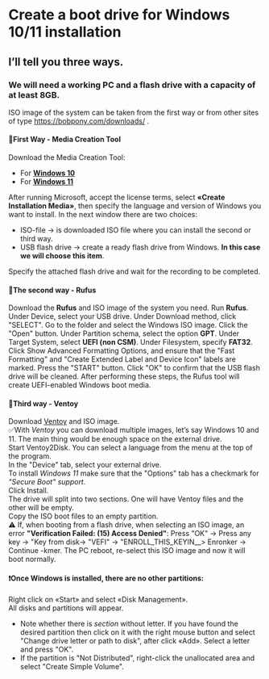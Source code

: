 # Create a boot drive for Windows 10/11 installation
## I’ll tell you three ways.
### We will need a working PC and a flash drive with a capacity of at least 8GB.

ISO image of the system can be taken from the first way or from other sites of type https://bobpony.com/downloads/ .


#### :small_blue_diamond:First Way - Media Creation Tool
Download the Media Creation Tool:
- For [**Windows 10**](https://www.microsoft.com/en-us/software-download/windows10)
- For [**Windows 11**](https://www.microsoft.com/software-download/windows11)

After running Microsoft, accept the license terms, select **«Create Installation Media»**, then specify the language and version of Windows you want to install.
In the next window there are two choices:
- ISO-file -> is downloaded ISO file where you can install the second or third way.
- USB flash drive -> create a ready flash drive from Windows. **In this case we will choose this item**.

Specify the attached flash drive and wait for the recording to be completed.

#### :small_blue_diamond:The second way - Rufus
Download the **Rufus** and ISO image of the system you need.
Run **Rufus**.
Under Device, select your USB drive.
Under Download method, click "SELECT".
Go to the folder and select the Windows ISO image.
Click the "Open" button.
Under Partition schema, select the option **GPT**.
Under Target System, select **UEFI (non CSM)**.
Under Filesystem, specify **FAT32**.
Click Show Advanced Formatting Options, and ensure that the "Fast Formatting" and "Create Extended Label and Device Icon" labels are marked.
Press the "START" button.
Click "OK" to confirm that the USB flash drive will be cleaned.
After performing these steps, the Rufus tool will create UEFI-enabled Windows boot media.

#### :small_blue_diamond:Third way - Ventoy
Download [Ventoy](https://github.com/ventoy/Ventoy/releases) and ISO image.\
:white_check_mark:With *Ventoy* you can download multiple images, let’s say Windows 10 and 11. The main thing would be enough space on the external drive.\
Start Ventoy2Disk. You can select a language from the menu at the top of the program.\
In the "Device" tab, select your external drive.\
To install *Windows 11* make sure that the "Options" tab has a checkmark for *"Secure Boot" support*.\
Click Install.\
The drive will split into two sections. One will have Ventoy files and the other will be empty.\
Copy the ISO boot files to an empty partition.\
:warning: If, when booting from a flash drive, when selecting an ISO image, an error **"Verification Failed: (15) Access Denied"**: Press "OK" -> Press any key -> "Key from disk-> "VEFI" -> "ENROLL_THIS_KEYIN__> Enronker -> Continue -kmer. The PC reboot, re-select this ISO image and now it will boot normally. 

#### :heavy_exclamation_mark:Once Windows is installed, there are no other partitions:
Right click on «Start» and select «Disk Management».\
All disks and partitions will appear.
- Note whether there is *section* without letter. If you have found the desired partition then click on it with the right mouse button and select "Change drive letter or path to disk", after click «Add». Select a letter and press "OK".
- If the partition is "Not Distributed", right-click the unallocated area and select "Create Simple Volume".
